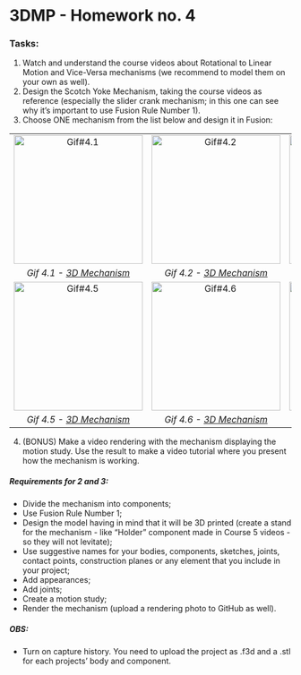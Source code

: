 # 3DMP -  Homework no. 4

### Tasks:
1. Watch and understand the course videos about Rotational to Linear Motion and Vice-Versa mechanisms (we recommend to model them on your own as well).
2. Design the Scotch Yoke Mechanism, taking the course videos as reference (especially the slider crank mechanism; in this one can see why it’s important to use Fusion Rule Number 1).
3. Choose ONE mechanism from the  list below and design it in Fusion:

<table>
    <tbody>
        <tr>
            <td  align="center"><img src="https://github.com/Burdun/3DMP_private/blob/main/readme_gifs/Gif%234.1.gif" width=230 title="Gif#4.1"></td>
            <td align="center"><img src="https://github.com/Burdun/3DMP_private/blob/main/readme_gifs/Gif%234.2.gif" width=230 title="Gif#4.2"/></td>
            <td align="center"><img src="https://github.com/Burdun/3DMP_private/blob/main/readme_gifs/Gif%234.3.gif" width=230 title="Gif#4.3"></td>
            <td align="center"><img src="" width=230 title="Gif#4.4"/></td>
        </tr>
        <tr>
            <td rowspan align="center" valign="center"><i>Gif 4.1 - <a href="https://tinyurl.com/y8zgkzjq">3D Mechanism</a></i></td>
            <td rowspan align="center" valign="center"><i>Gif 4.2 - <a href="https://tinyurl.com/ycxhnskp">3D Mechanism</a></i></td>
            <td rowspan align="center" valign="center"><i>Gif 4.3 - <a href="https://tinyurl.com/ycc3mrls">3D Mechanism</a></i></td>
            <td rowspan align="center" valign="center"><i>Gif 4.4 - <a href="https://tinyurl.com/ybxq84ko">3D Mechanism</a></i></td>
        </tr>
        <tr>
            <td align="center"><img src="" width=230 title="Gif#4.5"></td>
            <td align="center"><img src="https://github.com/Burdun/3DMP_private/blob/main/readme_gifs/Gif%234.6.gif" width=230 title="Gif#4.6"/></td>
            <td align="center"><img src="https://github.com/Burdun/3DMP_private/blob/main/readme_gifs/Gif%234.7.gif" width=230 title="Gif#4.7"></td>
            <td align="center"><img src="" width=230 title="Gif#4.8"/></td>
        </tr> 
        <tr>
            <td rowspan align="center" valign="center"><i>Gif 4.5 - <a href="https://tinyurl.com/y9uww3b8">3D Mechanism</a></i></td>
            <td rowspan align="center" valign="center"><i>Gif 4.6 - <a href="https://tinyurl.com/y94sx6om">3D Mechanism</a></i></td>
            <td rowspan align="center" valign="center"><i>Gif 4.7 - <a href="https://tinyurl.com/y7jvyma3">3D Mechanism</a></i></td>
            <td rowspan align="center" valign="center"><i>Gif 4.8 - <a href="https://tinyurl.com/ydabljd6">3D Mechanism</a></i></td>
        </tr>
    </tbody>
</table>

4. (BONUS) Make a video rendering with the mechanism displaying the motion study. Use the result to make a video tutorial where you present how the mechanism is working.

##### **Requirements for 2 and 3:**
- Divide the mechanism into components;
- Use Fusion Rule Number 1;
- Design the model having in mind that it will be 3D printed (create a stand for the mechanism - like “Holder” component made in Course 5 videos - so they will not levitate);
- Use suggestive names for your bodies, components, sketches, joints, contact points, construction planes or any element that you include in your project;
- Add appearances;
- Add joints;
- Create a motion study;
- Render the mechanism (upload a rendering photo to GitHub as well).

##### **OBS:**
- Turn on capture history. You need to upload the project as .f3d and a .stl for each projects’ body and component.

